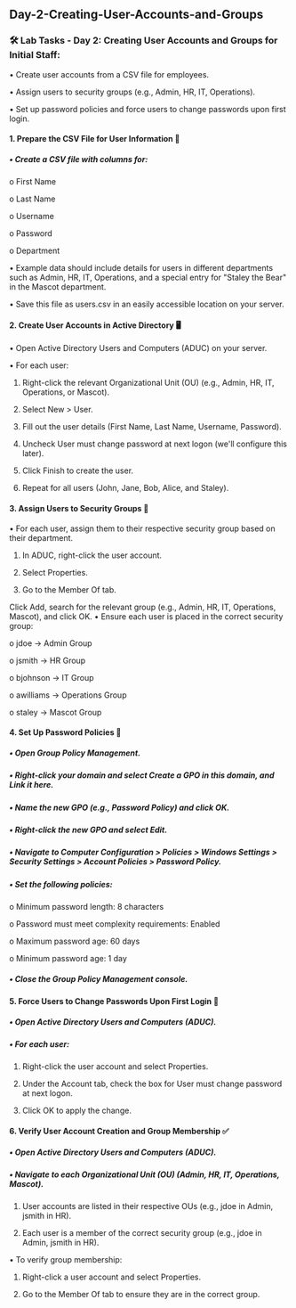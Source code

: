 ## Day-2-Creating-User-Accounts-and-Groups

### 🛠️ Lab Tasks - Day 2: Creating User Accounts and Groups for Initial Staff:
•	Create user accounts from a CSV file for employees.

•	Assign users to security groups (e.g., Admin, HR, IT, Operations).

•	Set up password policies and force users to change passwords upon first login.

#### 1. Prepare the CSV File for User Information 📄
##### •	Create a CSV file with columns for:

o	First Name

o	Last Name

o	Username

o	Password

o	Department

 •	Example data should include details for users in different departments such as Admin, HR, IT, Operations, and a special entry for "Staley the Bear" in the Mascot department.

 •	Save this file as users.csv in an easily accessible location on your server.

#### 2. Create User Accounts in Active Directory 🖥️

 •	Open Active Directory Users and Computers (ADUC) on your server.

 •	For each user:

1.	Right-click the relevant Organizational Unit (OU) (e.g., Admin, HR, IT, Operations, or Mascot).

2.	Select New > User.

3.	Fill out the user details (First Name, Last Name, Username, Password).

4.	Uncheck User must change password at next logon (we'll configure this later).

5.	Click Finish to create the user.
   
6.	Repeat for all users (John, Jane, Bob, Alice, and Staley).

#### 3. Assign Users to Security Groups 🔑

 •	For each user, assign them to their respective security group based on their department.

1.	In ADUC, right-click the user account.

2.	Select Properties.

3.	Go to the Member Of tab.

Click Add, search for the relevant group (e.g., Admin, HR, IT, Operations, Mascot), and click OK.
•	Ensure each user is placed in the correct security group:

o	jdoe → Admin Group

o	jsmith → HR Group

o	bjohnson → IT Group

o	awilliams → Operations Group

o	staley → Mascot Group

#### 4. Set Up Password Policies 🔐

##### •	Open Group Policy Management.

##### •	Right-click your domain and select Create a GPO in this domain, and Link it here.

##### •	Name the new GPO (e.g., Password Policy) and click OK.

##### •	Right-click the new GPO and select Edit.

##### •	Navigate to Computer Configuration > Policies > Windows Settings > Security Settings > Account Policies > Password Policy.

##### •	Set the following policies:

o	Minimum password length: 8 characters

o	Password must meet complexity requirements: Enabled

o	Maximum password age: 60 days

o	Minimum password age: 1 day

##### •	Close the Group Policy Management console.

#### 5. Force Users to Change Passwords Upon First Login 🔄

##### •	Open Active Directory Users and Computers (ADUC).

##### •	For each user:

1.	Right-click the user account and select Properties.

2.	Under the Account tab, check the box for User must change password at next logon.

3.	Click OK to apply the change.

#### 6. Verify User Account Creation and Group Membership ✅
##### •	Open Active Directory Users and Computers (ADUC).
##### •	Navigate to each Organizational Unit (OU) (Admin, HR, IT, Operations, Mascot).

1.	User accounts are listed in their respective OUs (e.g., jdoe in Admin, jsmith in HR).
   
3.	Each user is a member of the correct security group (e.g., jdoe in Admin, jsmith in HR).
   
•	To verify group membership:

1.	Right-click a user account and select Properties.
   
3.	Go to the Member Of tab to ensure they are in the correct group.

